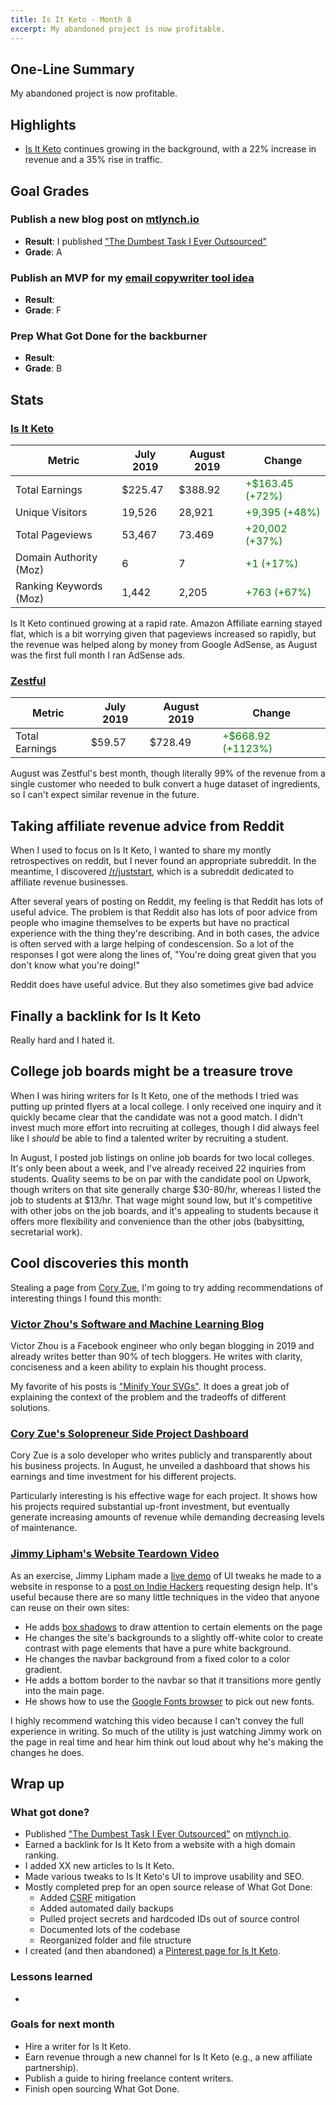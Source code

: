 ```yaml
---
title: Is It Keto - Month 8
excerpt: My abandoned project is now profitable.
---
```


## One-Line Summary

My abandoned project is now profitable.

## Highlights

* [Is It Keto](https://isitketo.org) continues growing in the background, with a 22% increase in revenue and a 35% rise in traffic.

## Goal Grades

### Publish a new blog post on [mtlynch.io](https://mtlynch.io)

* **Result**: I published ["The Dumbest Task I Ever Outsourced"](/dumbest-task-i-ever-outsourced/)
* **Grade**: A

### Publish an MVP for my [email copywriter tool idea](/retrospectives/2019/07/#slowing-down-on-the-email-tool-for-copywriters)

* **Result**: 
* **Grade**: F

### Prep What Got Done for the backburner

* **Result**: 
* **Grade**: B

## Stats

### [Is It Keto](https://isitketo.org)

| Metric                 | July 2019 | August 2019 | Change |
|------------------------|-----------|-------------|--------|
| Total Earnings         | $225.47   | $388.92   | <font color="green">+$163.45 (+72%)</font> |
| Unique Visitors        | 19,526    | 28,921    | <font color="green">+9,395 (+48%)</font> |
| Total Pageviews        | 53,467    | 73.469    | <font color="green">+20,002 (+37%)</font> |
| Domain Authority (Moz) | 6         | 7         | <font color="green">+1 (+17%)</font> |
| Ranking Keywords (Moz) | 1,442     | 2,205     | <font color="green">+763 (+67%)</font> |

Is It Keto continued growing at a rapid rate. Amazon Affiliate earning stayed flat, which is a bit worrying given that pageviews increased so rapidly, but the revenue was helped along by money from Google AdSense, as August was the first full month I ran AdSense ads.

### [Zestful](https://zestfuldata.com)

| Metric                 | July 2019 | August 2019 | Change |
|------------------------|-----------|-------------|--------|
| Total Earnings         | $59.57    | $728.49     | <font color="green">+$668.92 (+1123%)</font> |

August was Zestful's best month, though literally 99% of the revenue from a single customer who needed to bulk convert a huge dataset of ingredients, so I can't expect similar revenue in the future.

## Taking affiliate revenue advice from Reddit

When I used to focus on Is It Keto, I wanted to share my montly retrospectives on reddit, but I never found an appropriate subreddit. In the meantime, I discovered [/r/juststart](https://www.reddit.com/r/juststart/), which is a subreddit dedicated to affiliate revenue businesses.

After several years of posting on Reddit, my feeling is that Reddit has lots of useful advice. The problem is that Reddit also has lots of poor advice from people who imagine themselves to be experts but have no practical experience with the thing they're describing. And in both cases, the advice is often served with a large helping of condescension. So a lot of the responses I got were along the lines of, "You're doing great given that you don't know what you're doing!"

Reddit does have useful advice. But they also sometimes give bad advice

## Finally a backlink for Is It Keto

Really hard and I hated it.

## College job boards might be a treasure trove

When I was hiring writers for Is It Keto, one of the methods I tried was putting up printed flyers at a local college. I only received one inquiry and it quickly became clear that the candidate was not a good match. I didn't invest much more effort into recruiting at colleges, though I did always feel like I *should* be able to find a talented writer by recruiting a student.

In August, I posted job listings on online job boards for two local colleges. It's only been about a week, and I've already received 22 inquiries from students. Quality seems to be on par with the candidate pool on Upwork, though writers on that site generally charge $30-80/hr, whereas I listed the job to students at $13/hr. That wage might sound low, but it's competitive with other jobs on the job boards, and it's appealing to students because it offers more flexibility and convenience than the other jobs (babysitting, secretarial work).

## Cool discoveries this month

Stealing a page from [Cory Zue](https://coryzue.com), I'm going to try adding recommendations of interesting things I found this month:

### [Victor Zhou's Software and Machine Learning Blog](https://victorzhou.com/)

Victor Zhou is a Facebook engineer who only began blogging in 2019 and already writes better than 90% of tech bloggers. He writes with clarity, conciseness and a keen ability to explain his thought process.

My favorite of his posts is ["Minify Your SVGs"](https://victorzhou.com/blog/minify-svgs/). It does a great job of explaining the context of the problem and the tradeoffs of different solutions.

### [Cory Zue's Solopreneur Side Project Dashboard](http://www.coryzue.com/open/)

Cory Zue is a solo developer who writes publicly and transparently about his business projects. In August, he unveiled a dashboard that shows his earnings and time investment for his different projects.

Particularly interesting is his effective wage for each project. It shows how his projects required substantial up-front investment, but eventually generate increasing amounts of revenue while demanding decreasing levels of maintenance.

### [Jimmy Lipham's Website Teardown Video](https://youtu.be/J_jGnGH3YsU)

As an exercise, Jimmy Lipham made a [live demo](https://youtu.be/J_jGnGH3YsU) of UI tweaks he made to a website in response to a [post on Indie Hackers](https://www.indiehackers.com/post/01a9c08e6b) requesting design help. It's useful because there are so many little techniques in the video that anyone can reuse on their own sites:

* He adds [box shadows](https://css-tricks.com/snippets/css/css-box-shadow/) to draw attention to certain elements on the page
* He changes the site's backgrounds to a slightly off-white color to create contrast with page elements that have a pure white background.
* He changes the navbar background from a fixed color to a color gradient.
* He adds a bottom border to the navbar so that it transitions more gently into the main page.
* He shows how to use the [Google Fonts browser](https://fonts.google.com/) to pick out new fonts.

I highly recommend watching this video because I can't convey the full experience in writing. So much of the utility is just watching Jimmy work on the page in real time and hear him think out loud about why he's making the changes he does.

## Wrap up

### What got done?

* Published ["The Dumbest Task I Ever Outsourced"](/dumbest-task-i-ever-outsourced/) on [mtlynch.io](https://mtlynch.io).
* Earned a backlink for Is It Keto from a website with a high domain ranking.
* I added XX new articles to Is It Keto.
* Made various tweaks to Is It Keto's UI to improve usability and SEO.
* Mostly completed prep for an open source release of What Got Done:
  * Added [CSRF](https://portswigger.net/web-security/csrf) mitigation
  * Added automated daily backups
  * Pulled project secrets and hardcoded IDs out of source control
  * Documented lots of the codebase
  * Reorganized folder and file structure
* I created (and then abandoned) a [Pinterest page for Is It Keto](https://www.pinterest.com/isitketo/).

### Lessons learned

* 

### Goals for next month

* Hire a writer for Is It Keto.
* Earn revenue through a new channel for Is It Keto (e.g., a new affiliate partnership).
* Publish a guide to hiring freelance content writers.
* Finish open sourcing What Got Done.